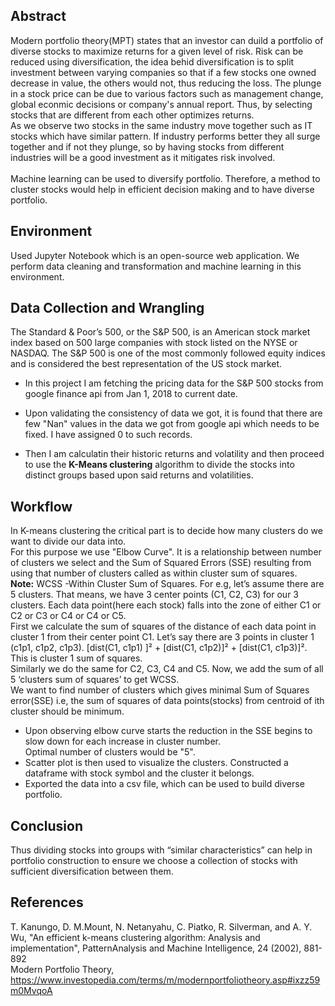 ## Abstract
Modern portfolio theory(MPT) states that an investor can duild a portfolio of diverse stocks to maximize returns for a given level of risk.
Risk can be reduced using diversification, the idea behid diversification is to split investment between varying companies so that if a few stocks one owned decrease in value, the others would not, thus reducing the loss.
The plunge in a stock price can be due to various factors such as management change, global econmic decisions or company's annual report. Thus, by selecting stocks that are different from each other optimizes returns. <br/>
As we observe two stocks in the same industry move together such as IT stocks which have similar pattern. If industry performs better they all surge together and if not they plunge, so by having stocks from different industries will be a good investment as it mitigates risk involved.<br/>
<br/>Machine learning can be used to diversify portfolio. Therefore, a method to cluster stocks would help in efficient decision making and to have diverse portfolio.

## Environment
Used Jupyter Notebook which is an open-source web application.
We perform data cleaning and transformation and machine learning in this environment.

## Data Collection and Wrangling
The Standard & Poor’s 500, or the S&P 500, is an American stock market index based on 500
large companies with stock listed on the NYSE or NASDAQ. The S&P 500 is one of the most
commonly followed equity indices and is considered the best representation of the US stock market.<br/>
  *  In this project I am fetching the pricing data for the S&P 500 stocks from google finance api from Jan 1, 2018 to current date.<br/>

  * Upon validating the consistency of data we got, it is found that there are few "Nan" values in the data we got from google api which needs to be fixed. I have assigned 0 to such records.<br/>
  * Then I am calculatin their historic returns and volatility and then proceed to use the **K-Means clustering**
algorithm to divide the stocks into distinct groups based upon said returns and volatilities.
## Workflow
In K-means clustering the critical part is to decide how many clusters do we want to divide our data into.<br/>
For this purpose we use "Elbow Curve". It is a relationship between number of clusters we select and
the Sum of Squared Errors (SSE) resulting from using that number of clusters called as within cluster sum of squares.<br/>
**Note:** WCSS -Within Cluster Sum of Squares. For e.g, let’s assume there are 5 clusters. That means, we have 3 center points (C1, C2, C3) for our 3 clusters.
Each data point(here each stock) falls into the zone of either C1 or C2 or C3 or C4 or C4 or C5. <br/>
First we calculate the sum of squares of the distance of each data point in cluster 1 from their 
center point C1. Let’s say there are 3 points in cluster 1 (c1p1, c1p2, c1p3).
[dist(C1, c1p1) ]² + [dist(C1, c1p2)]² + [dist(C1, c1p3)]². This is cluster 1 sum of squares.<br/>
Similarly we do the same for C2, C3, C4 and C5. Now, we add the sum of all 5 ‘clusters sum of squares’ to get WCSS.
<br/>
We want to find number of clusters which gives minimal Sum of Squares error(SSE) i.e, the sum of squares of data points(stocks) from centroid  of ith cluster should be minimum.
  * Upon observing elbow curve starts the reduction in the SSE begins to slow down for each increase in cluster number. <br/>
   Optimal number of clusters would be "5".<br/>
  * Scatter plot is then used to visualize the clusters. Constructed a dataframe with stock symbol and the cluster it belongs.<br/>
  * Exported the data into a csv file, which can be used to build diverse portfolio.

## Conclusion
Thus dividing stocks into groups with “similar characteristics” can help in portfolio construction to 
ensure we choose a collection of stocks with sufficient diversification between them. 



## References
T. Kanungo, D. M.Mount, N. Netanyahu, C. Piatko, R. Silverman, and A. Y. Wu, "An efficient k-means clustering algorithm: Analysis and implementation", PatternAnalysis
and Machine Intelligence, 24 (2002), 881-892<br/>
Modern Portfolio Theory, https://www.investopedia.com/terms/m/modernportfoliotheory.asp#ixzz59m0MvqoA 
